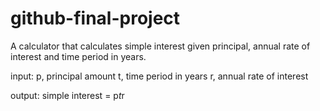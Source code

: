 # github-final-project

A calculator that calculates simple interest given principal, annual rate of interest and time period in years.

input:
  p, principal amount
  t, time period in years 
  r, annual rate of interest
  
  output:
  simple interest = p*t*r
